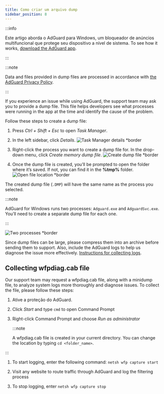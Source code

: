 ```yaml
---
title: Como criar um arquivo dump
sidebar_position: 8
---
```


:::info

Este artigo aborda o AdGuard para Windows, um bloqueador de anúncios multifuncional que protege seu dispositivo a nível de sistema. To see how it works, [download the AdGuard app](https://agrd.io/download-kb-adblock).

:::

:::note

Data and files provided in dump files are processed in accordance with [the AdGuard Privacy Policy](https://adguard.com/en/privacy.html).

:::

If you experience an issue while using AdGuard, the support team may ask you to provide a dump file. This file helps developers see what processes were running in the app at the time and identify the cause of the problem.

Follow these steps to create a dump file:

1. Press *Ctrl + Shift + Esc* to open *Task Manager*.

1. In the left sidebar, click *Details*. ![Task Manager details *border](https://cdn.adtidy.org/content/kb/ad_blocker/windows/dump_file/new/task_manager_en.png)
1. Right-click the process you want to create a dump file for. In the drop-down menu, click *Create memory dump file*. ![Create dump file *border](https://cdn.adtidy.org/content/kb/ad_blocker/windows/dump_file/new/create_dump_en.png)
1. Once the dump file is created, you’ll be prompted to open the folder where it’s saved. If not, you can find it in the **%tmp%** folder. ![Open file location *border](https://cdn.adtidy.org/content/kb/ad_blocker/windows/dump_file/new/open_file_location_en.png)

The created dump file (`.DMP`) will have the same name as the process you selected.

:::note

AdGuard for Windows runs two processes: `Adguard.exe` and `AdguardSvc.exe`. You’ll need to create a separate dump file for each one.

:::

![Two processes *border](https://cdn.adtidy.org/content/kb/ad_blocker/windows/dump_file/new/two_processes_en.png)

Since dump files can be large, please compress them into an archive before sending them to support. Also, include the AdGuard logs to help us diagnose the issue more effectively. [Instructions for collecting logs](../adguard-logs).

## Collecting wfpdiag.cab file

Our support team may request a wfpdiag.cab file, along with a minidump file, to analyze system logs more thoroughly and diagnose issues. To collect the file, please follow these steps:

1. Ative a proteção do AdGuard.

1. Click *Start* and type `cmd` to open Command Prompt

1. Right-click Command Prompt and choose *Run as administrator*

    :::note

    A wfpdiag.cab file is created in your current directory. You can change the location by typing `cd <folder_name>`.


:::

1. To start logging, enter the following command: `netsh wfp capture start`

1. Visit any website to route traffic through AdGuard and log the filtering process

1. To stop logging, enter `netsh wfp capture stop`
